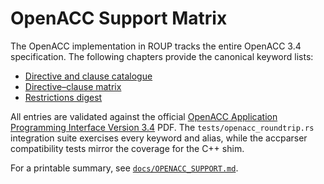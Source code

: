 # OpenACC Support Matrix

The OpenACC implementation in ROUP tracks the entire OpenACC 3.4 specification.
The following chapters provide the canonical keyword lists:

- [Directive and clause catalogue](./openacc/openacc-3-4-directives-clauses.md)
- [Directive–clause matrix](./openacc/openacc-3-4-directive-clause-matrix.md)
- [Restrictions digest](./openacc/openacc-3-4-restrictions.md)

All entries are validated against the official
[OpenACC Application Programming Interface Version 3.4](https://www.openacc.org/sites/default/files/inline-images/Specification/OpenACC-3.4.pdf)
PDF. The `tests/openacc_roundtrip.rs` integration suite exercises every keyword
and alias, while the accparser compatibility tests mirror the coverage for the
C++ shim.

For a printable summary, see [`docs/OPENACC_SUPPORT.md`](../OPENACC_SUPPORT.md).

